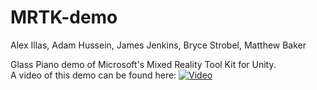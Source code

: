 # MRTK-demo
Alex Illas, Adam Hussein, James Jenkins, Bryce Strobel, Matthew Baker

Glass Piano demo of Microsoft's Mixed Reality Tool Kit for Unity.<br>
A video of this demo can be found here:
[![Video](http://img.youtube.com/vi/-2fmtbKgFNI?si=JlTwxRInDR7UhrGH/0.jpg)](http://www.youtube.com/watch?v=-2fmtbKgFNI?si=JlTwxRInDR7UhrGH "BAZ Glass Xylophone")

